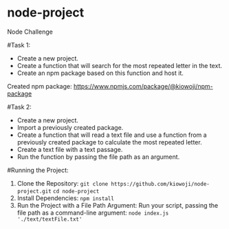 # node-project
Node Challenge

#Task 1:

- Create a new project.
- Create a function that will search for the most repeated letter in the text.
- Create an npm package based on this function and host it.

Created npm package: https://www.npmjs.com/package/@kiowoji/npm-package

#Task 2:

- Create a new project.
- Import a previously created package.
- Create a function that will read a text file and use a function from a previously created package to calculate the most repeated letter.
- Create a text file with a text passage.
- Run the function by passing the file path as an argument.
  
#Running the Project:

1. Clone the Repository: 
`git clone https://github.com/kiowoji/node-project.git`
`cd node-project`
2. Install Dependencies: 
`npm install`
3. Run the Project with a File Path Argument: 
Run your script, passing the file path as a command-line argument: `node index.js './text/textFile.txt'`
